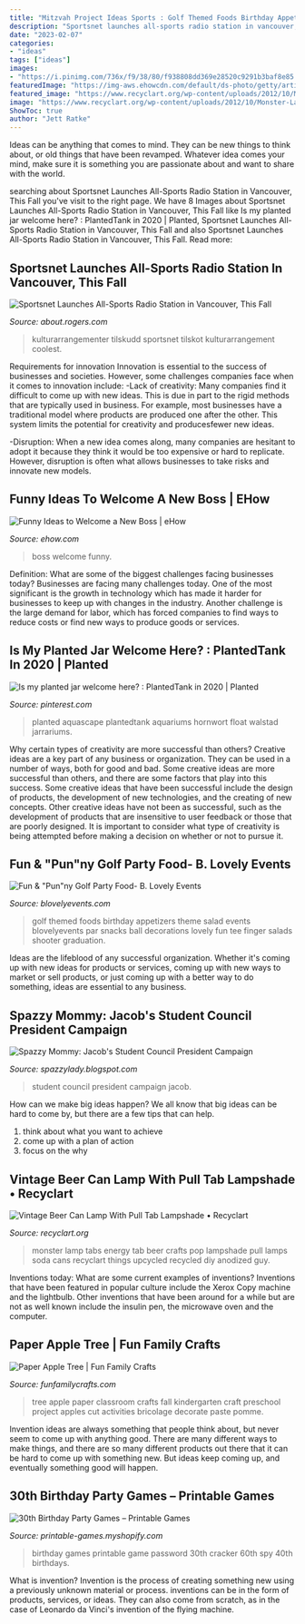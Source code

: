 ```yaml
---
title: "Mitzvah Project Ideas Sports : Golf Themed Foods Birthday Appetizers Theme Salad Events Blovelyevents Par Snacks Ball Decorations Lovely Fun Tee Finger Salads Shooter Graduation"
description: "Sportsnet launches all-sports radio station in vancouver, this fall"
date: "2023-02-07"
categories:
- "ideas"
tags: ["ideas"]
images:
- "https://i.pinimg.com/736x/f9/38/80/f938808dd369e28520c9291b3baf8e85.jpg"
featuredImage: "https://img-aws.ehowcdn.com/default/ds-photo/getty/article/190/46/dv1119060.jpg"
featured_image: "https://www.recyclart.org/wp-content/uploads/2012/10/Monster-Lamp-3-600x800.jpg"
image: "https://www.recyclart.org/wp-content/uploads/2012/10/Monster-Lamp-3-600x800.jpg"
ShowToc: true
author: "Jett Ratke"
---
```



Ideas can be anything that comes to mind. They can be new things to think about, or old things that have been revamped. Whatever idea comes your mind, make sure it is something you are passionate about and want to share with the world.

	

		
searching about Sportsnet Launches All-Sports Radio Station in Vancouver, This Fall you've visit to the right page. We have 8 Images about Sportsnet Launches All-Sports Radio Station in Vancouver, This Fall like Is my planted jar welcome here? : PlantedTank in 2020 | Planted, Sportsnet Launches All-Sports Radio Station in Vancouver, This Fall and also Sportsnet Launches All-Sports Radio Station in Vancouver, This Fall. Read more:
		
    
## Sportsnet Launches All-Sports Radio Station In Vancouver, This Fall

<img loading=lazy src="https://about.rogers.com/wp-content/uploads/2019/08/shutterstock_500716027.jpg" onerror="this.onerror=null;this.src='https://tse3.mm.bing.net/th?id=OIP.keDAcu8uy0igEF4DXqI7cwHaE8&amp;pid=15.1';" alt="Sportsnet Launches All-Sports Radio Station in Vancouver, This Fall">

_Source: about.rogers.com_

>kulturarrangementer tilskudd sportsnet tilskot kulturarrangement coolest. 

	

Requirements for innovation
Innovation is essential to the success of businesses and societies. However, some challenges companies face when it comes to innovation include:
-Lack of creativity: Many companies find it difficult to come up with new ideas. This is due in part to the rigid methods that are typically used in business. For example, most businesses have a traditional model where products are produced one after the other. This system limits the potential for creativity and producesfewer new ideas.

-Disruption: When a new idea comes along, many companies are hesitant to adopt it because they think it would be too expensive or hard to replicate. However, disruption is often what allows businesses to take risks and innovate new models.

    
## Funny Ideas To Welcome A New Boss | EHow

<img loading=lazy src="https://img-aws.ehowcdn.com/default/ds-photo/getty/article/190/46/dv1119060.jpg" onerror="this.onerror=null;this.src='https://tse4.mm.bing.net/th?id=OIP.St1YPp1k8gIbibM3JqHH2QHaKG&amp;pid=15.1';" alt="Funny Ideas to Welcome a New Boss | eHow">

_Source: ehow.com_

>boss welcome funny. 

	

Definition: What are some of the biggest challenges facing businesses today?
Businesses are facing many challenges today. One of the most significant is the growth in technology which has made it harder for businesses to keep up with changes in the industry. Another challenge is the large demand for labor, which has forced companies to find ways to reduce costs or find new ways to produce goods or services.

    
## Is My Planted Jar Welcome Here? : PlantedTank In 2020 | Planted

<img loading=lazy src="https://i.pinimg.com/736x/f9/38/80/f938808dd369e28520c9291b3baf8e85.jpg" onerror="this.onerror=null;this.src='https://tse1.mm.bing.net/th?id=OIP.aPtPQI3TOIkBZORPKNy9qgHaPO&amp;pid=15.1';" alt="Is my planted jar welcome here? : PlantedTank in 2020 | Planted">

_Source: pinterest.com_

>planted aquascape plantedtank aquariums hornwort float walstad jarrariums. 

	

Why certain types of creativity are more successful than others?
Creative ideas are a key part of any business or organization. They can be used in a number of ways, both for good and bad. Some creative ideas are more successful than others, and there are some factors that play into this success.
Some creative ideas that have been successful include the design of products, the development of new technologies, and the creating of new concepts. Other creative ideas have not been as successful, such as the development of products that are insensitive to user feedback or those that are poorly designed. It is important to consider what type of creativity is being attempted before making a decision on whether or not to pursue it.

    
## Fun &amp; &quot;Pun&quot;ny Golf Party Food- B. Lovely Events

<img loading=lazy src="https://i0.wp.com/blovelyevents.com/wp-content/uploads/2013/04/golf-party-salad-shooters.jpg?fit=650%2C975" onerror="this.onerror=null;this.src='https://tse1.mm.bing.net/th?id=OIP.oz43P4r4nkwwkwwPFiqPuAHaLH&amp;pid=15.1';" alt="Fun &amp; &quot;Pun&quot;ny Golf Party Food- B. Lovely Events">

_Source: blovelyevents.com_

>golf themed foods birthday appetizers theme salad events blovelyevents par snacks ball decorations lovely fun tee finger salads shooter graduation. 

	

Ideas are the lifeblood of any successful organization. Whether it's coming up with new ideas for products or services, coming up with new ways to market or sell products, or just coming up with a better way to do something, ideas are essential to any business.

    
## Spazzy Mommy: Jacob&#039;s Student Council President Campaign

<img loading=lazy src="http://4.bp.blogspot.com/_Uak-tp9CicU/TMSgxNIhZxI/AAAAAAAAACY/eDZJpGvI4uY/s1600/P1040874.JPG" onerror="this.onerror=null;this.src='https://tse2.mm.bing.net/th?id=OIP.PgQxoGICC3ub4mxuoZ31_AHaKF&amp;pid=15.1';" alt="Spazzy Mommy: Jacob&#039;s Student Council President Campaign">

_Source: spazzylady.blogspot.com_

>student council president campaign jacob. 

	

How can we make big ideas happen?
We all know that big ideas can be hard to come by, but there are a few tips that can help. 
1. think about what you want to achieve 
2. come up with a plan of action 
3. focus on the why 

    
## Vintage Beer Can Lamp With Pull Tab Lampshade • Recyclart

<img loading=lazy src="https://www.recyclart.org/wp-content/uploads/2012/10/Monster-Lamp-3-600x800.jpg" onerror="this.onerror=null;this.src='https://tse1.mm.bing.net/th?id=OIP.P-dYohWh-PETSNHkIxE3zgHaJ4&amp;pid=15.1';" alt="Vintage Beer Can Lamp With Pull Tab Lampshade • Recyclart">

_Source: recyclart.org_

>monster lamp tabs energy tab beer crafts pop lampshade pull lamps soda cans recyclart things upcycled recycled diy anodized guy. 

	

Inventions today: What are some current examples of inventions?
Inventions that have been featured in popular culture include the Xerox Copy machine and the lightbulb. Other inventions that have been around for a while but are not as well known include the insulin pen, the microwave oven and the computer.

    
## Paper Apple Tree | Fun Family Crafts

<img loading=lazy src="https://funfamilycrafts.com/wp-content/uploads/2012/09/P1040271.jpg" onerror="this.onerror=null;this.src='https://tse1.mm.bing.net/th?id=OIP.jtKcvZX9BBi442sPfKHi6AHaJ4&amp;pid=15.1';" alt="Paper Apple Tree | Fun Family Crafts">

_Source: funfamilycrafts.com_

>tree apple paper classroom crafts fall kindergarten craft preschool project apples cut activities bricolage decorate paste pomme. 

	

Invention ideas are always something that people think about, but never seem to come up with anything good. There are many different ways to make things, and there are so many different products out there that it can be hard to come up with something new. But ideas keep coming up, and eventually something good will happen.

    
## 30th Birthday Party Games – Printable Games

<img loading=lazy src="http://cdn.shopify.com/s/files/1/0454/2101/products/Password-Cracker-Game_Page_1-M_grande.png?v=1399474316" onerror="this.onerror=null;this.src='https://tse2.mm.bing.net/th?id=OIP.KFHcxj1ZQyyg-iVPrTMBwwAAAA&amp;pid=15.1';" alt="30th Birthday Party Games – Printable Games">

_Source: printable-games.myshopify.com_

>birthday games printable game password 30th cracker 60th spy 40th birthdays. 

	

What is invention?
Invention is the process of creating something new using a previously unknown material or process. inventions can be in the form of products, services, or ideas. They can also come from scratch, as in the case of Leonardo da Vinci's invention of the flying machine.

